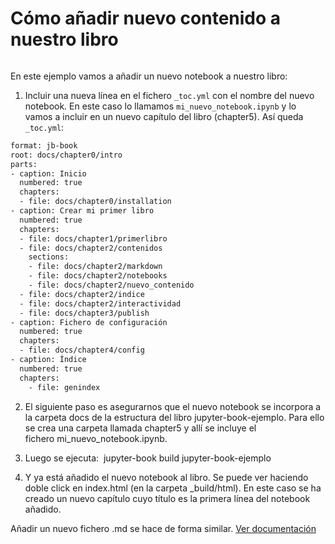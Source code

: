 # Cómo añadir nuevo contenido a nuestro libro

```{index} Cómo añadir nuevo contenido a nuestro libro
```

En este ejemplo vamos a añadir un nuevo notebook a nuestro libro:

1. Incluir una nueva línea en el fichero `_toc.yml` con el nombre del nuevo notebook. En este caso lo llamamos `mi_nuevo_notebook.ipynb` y lo vamos a incluir en un nuevo capítulo del libro (chapter5). Así queda `_toc.yml`:
```bash
format: jb-book
root: docs/chapter0/intro
parts:
- caption: Inicio
  numbered: true
  chapters:
  - file: docs/chapter0/installation
- caption: Crear mi primer libro
  numbered: true
  chapters:
  - file: docs/chapter1/primerlibro
  - file: docs/chapter2/contenidos
    sections:
    - file: docs/chapter2/markdown
    - file: docs/chapter2/notebooks
    - file: docs/chapter2/nuevo_contenido
  - file: docs/chapter2/indice
  - file: docs/chapter2/interactividad
  - file: docs/chapter3/publish
- caption: Fichero de configuración
  numbered: true
  chapters:
  - file: docs/chapter4/config
- caption: Índice
  numbered: true
  chapters:
    - file: genindex
```

2. El siguiente paso es asegurarnos que el nuevo notebook se incorpora a la carpeta docs de la estructura del libro jupyter-book-ejemplo. Para ello se crea una carpeta llamada chapter5 y allí se incluye el fichero mi_nuevo_notebook.ipynb.

3. Luego se ejecuta:  jupyter-book build jupyter-book-ejemplo

4. Y ya está añadido el nuevo notebook al libro. Se puede ver haciendo doble click en index.html (en la carpeta _build/html). En este caso se ha creado un nuevo capítulo cuyo título es la primera línea del notebook añadido.

Añadir un nuevo fichero .md se hace de forma similar. [Ver documentación](https://jupyterbook.org/en/stable/start/new-file.html)
